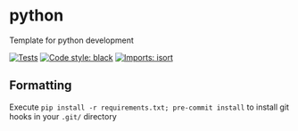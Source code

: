 # python

Template for python development

[![Tests](https://github.com/paddyroddy/s2let-denoising-demo/actions/workflows/deploy.yml/badge.svg)](https://github.com/paddyroddy/s2let-denoising-demo/actions/workflows/deploy.yml)
[![Code style: black](https://img.shields.io/badge/code%20style-black-000000.svg)](https://github.com/ambv/black)
[![Imports: isort](https://img.shields.io/badge/%20imports-isort-%231674b1?style=flat&labelColor=ef8336)](https://pycqa.github.io/isort/)

## Formatting

Execute `pip install -r requirements.txt; pre-commit install` to install git hooks in your `.git/` directory
